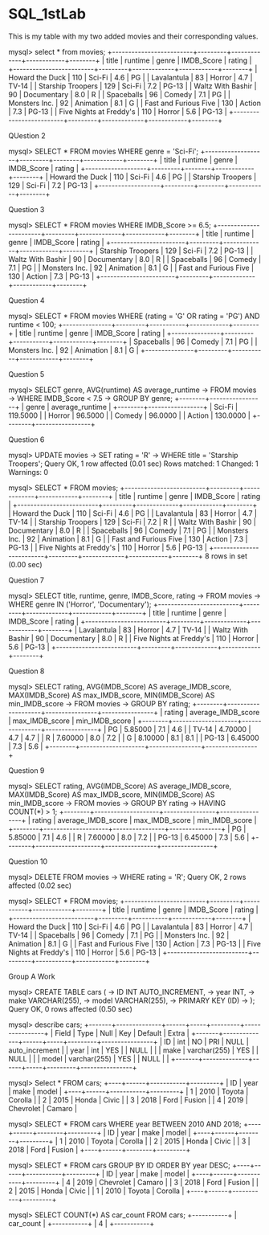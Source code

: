 # SQL_1stLab

This is my table with my two added movies and their corresponding values.

mysql> select * from movies;
+-------------------------+---------+-------------+------------+--------+
| title                   | runtime | genre       | IMDB_Score | rating |
+-------------------------+---------+-------------+------------+--------+
| Howard the Duck         |     110 | Sci-Fi      |        4.6 | PG     |
| Lavalantula             |      83 | Horror      |        4.7 | TV-14  |
| Starship Troopers       |     129 | Sci-Fi      |        7.2 | PG-13  |
| Waltz With Bashir       |      90 | Documentary |        8.0 | R      |
| Spaceballs              |      96 | Comedy      |        7.1 | PG     |
| Monsters Inc.           |      92 | Animation   |        8.1 | G      |
| Fast and Furious Five   |     130 | Action      |        7.3 | PG-13  |
| Five Nights at Freddy's |     110 | Horror      |        5.6 | PG-13  |
+-------------------------+---------+-------------+------------+--------+

QUestion 2

mysql> SELECT * FROM movies WHERE genre = 'Sci-Fi';
+-------------------+---------+--------+------------+--------+
| title             | runtime | genre  | IMDB_Score | rating |
+-------------------+---------+--------+------------+--------+
| Howard the Duck   |     110 | Sci-Fi |        4.6 | PG     |
| Starship Troopers |     129 | Sci-Fi |        7.2 | PG-13  |
+-------------------+---------+--------+------------+--------+

Question 3

mysql> SELECT * FROM movies WHERE IMDB_Score >= 6.5;
+-----------------------+---------+-------------+------------+--------+
| title                 | runtime | genre       | IMDB_Score | rating |
+-----------------------+---------+-------------+------------+--------+
| Starship Troopers     |     129 | Sci-Fi      |        7.2 | PG-13  |
| Waltz With Bashir     |      90 | Documentary |        8.0 | R      |
| Spaceballs            |      96 | Comedy      |        7.1 | PG     |
| Monsters Inc.         |      92 | Animation   |        8.1 | G      |
| Fast and Furious Five |     130 | Action      |        7.3 | PG-13  |
+-----------------------+---------+-------------+------------+--------+

Question 4

mysql> SELECT * FROM movies WHERE (rating = 'G' OR rating = 'PG') AND runtime < 100;
+---------------+---------+-----------+------------+--------+
| title         | runtime | genre     | IMDB_Score | rating |
+---------------+---------+-----------+------------+--------+
| Spaceballs    |      96 | Comedy    |        7.1 | PG     |
| Monsters Inc. |      92 | Animation |        8.1 | G      |
+---------------+---------+-----------+------------+--------+

Question 5

mysql> SELECT genre, AVG(runtime) AS average_runtime
    -> FROM movies
    -> WHERE IMDB_Score < 7.5
    -> GROUP BY genre;
+--------+-----------------+
| genre  | average_runtime |
+--------+-----------------+
| Sci-Fi |        119.5000 |
| Horror |         96.5000 |
| Comedy |         96.0000 |
| Action |        130.0000 |
+--------+-----------------+

Question 6

mysql> UPDATE movies
    -> SET rating = 'R'
    -> WHERE title = 'Starship Troopers';
Query OK, 1 row affected (0.01 sec)
Rows matched: 1  Changed: 1  Warnings: 0

mysql> SELECT * FROM movies;
+-------------------------+---------+-------------+------------+--------+
| title                   | runtime | genre       | IMDB_Score | rating |
+-------------------------+---------+-------------+------------+--------+
| Howard the Duck         |     110 | Sci-Fi      |        4.6 | PG     |
| Lavalantula             |      83 | Horror      |        4.7 | TV-14  |
| Starship Troopers       |     129 | Sci-Fi      |        7.2 | R      |
| Waltz With Bashir       |      90 | Documentary |        8.0 | R      |
| Spaceballs              |      96 | Comedy      |        7.1 | PG     |
| Monsters Inc.           |      92 | Animation   |        8.1 | G      |
| Fast and Furious Five   |     130 | Action      |        7.3 | PG-13  |
| Five Nights at Freddy's |     110 | Horror      |        5.6 | PG-13  |
+-------------------------+---------+-------------+------------+--------+
8 rows in set (0.00 sec)

Question 7

mysql> SELECT title, runtime, genre, IMDB_Score, rating
    -> FROM movies
    -> WHERE genre IN ('Horror', 'Documentary');
+-------------------------+---------+-------------+------------+--------+
| title                   | runtime | genre       | IMDB_Score | rating |
+-------------------------+---------+-------------+------------+--------+
| Lavalantula             |      83 | Horror      |        4.7 | TV-14  |
| Waltz With Bashir       |      90 | Documentary |        8.0 | R      |
| Five Nights at Freddy's |     110 | Horror      |        5.6 | PG-13  |
+-------------------------+---------+-------------+------------+--------+

Question 8

mysql> SELECT rating, AVG(IMDB_Score) AS average_IMDB_score, MAX(IMDB_Score) AS max_IMDB_score, MIN(IMDB_Score) AS min_IMDB_score
    -> FROM movies
    -> GROUP BY rating;
+--------+--------------------+----------------+----------------+
| rating | average_IMDB_score | max_IMDB_score | min_IMDB_score |
+--------+--------------------+----------------+----------------+
| PG     |            5.85000 |            7.1 |            4.6 |
| TV-14  |            4.70000 |            4.7 |            4.7 |
| R      |            7.60000 |            8.0 |            7.2 |
| G      |            8.10000 |            8.1 |            8.1 |
| PG-13  |            6.45000 |            7.3 |            5.6 |
+--------+--------------------+----------------+----------------+

Question 9

mysql> SELECT rating, AVG(IMDB_Score) AS average_IMDB_score, MAX(IMDB_Score) AS max_IMDB_score, MIN(IMDB_Score) AS min_IMDB_score
    -> FROM movies
    -> GROUP BY rating
    -> HAVING COUNT(*) > 1;
+--------+--------------------+----------------+----------------+
| rating | average_IMDB_score | max_IMDB_score | min_IMDB_score |
+--------+--------------------+----------------+----------------+
| PG     |            5.85000 |            7.1 |            4.6 |
| R      |            7.60000 |            8.0 |            7.2 |
| PG-13  |            6.45000 |            7.3 |            5.6 |
+--------+--------------------+----------------+----------------+

Question 10

mysql> DELETE FROM movies
    -> WHERE rating = 'R';
Query OK, 2 rows affected (0.02 sec)

mysql> SELECT * FROM movies;
+-------------------------+---------+-----------+------------+--------+
| title                   | runtime | genre     | IMDB_Score | rating |
+-------------------------+---------+-----------+------------+--------+
| Howard the Duck         |     110 | Sci-Fi    |        4.6 | PG     |
| Lavalantula             |      83 | Horror    |        4.7 | TV-14  |
| Spaceballs              |      96 | Comedy    |        7.1 | PG     |
| Monsters Inc.           |      92 | Animation |        8.1 | G      |
| Fast and Furious Five   |     130 | Action    |        7.3 | PG-13  |
| Five Nights at Freddy's |     110 | Horror    |        5.6 | PG-13  |
+-------------------------+---------+-----------+------------+--------+


Group A Work

mysql> CREATE TABLE cars (
    ->     ID INT AUTO_INCREMENT,
    ->     year INT,
    ->     make VARCHAR(255),
    ->     model VARCHAR(255),
    ->     PRIMARY KEY (ID)
    -> );
Query OK, 0 rows affected (0.50 sec)

mysql> describe cars;
+-------+--------------+------+-----+---------+----------------+
| Field | Type         | Null | Key | Default | Extra          |
+-------+--------------+------+-----+---------+----------------+
| ID    | int          | NO   | PRI | NULL    | auto_increment |
| year  | int          | YES  |     | NULL    |                |
| make  | varchar(255) | YES  |     | NULL    |                |
| model | varchar(255) | YES  |     | NULL    |                |
+-------+--------------+------+-----+---------+----------------+

mysql> Select * FROM cars;
+----+------+-----------+---------+
| ID | year | make      | model   |
+----+------+-----------+---------+
|  1 | 2010 | Toyota    | Corolla |
|  2 | 2015 | Honda     | Civic   |
|  3 | 2018 | Ford      | Fusion  |
|  4 | 2019 | Chevrolet | Camaro  |

mysql> SELECT * FROM cars WHERE year BETWEEN 2010 AND 2018;
+----+------+--------+---------+
| ID | year | make   | model   |
+----+------+--------+---------+
|  1 | 2010 | Toyota | Corolla |
|  2 | 2015 | Honda  | Civic   |
|  3 | 2018 | Ford   | Fusion  |
+----+------+--------+---------+

mysql> SELECT * FROM cars GROUP BY ID ORDER BY year DESC;
+----+------+-----------+---------+
| ID | year | make      | model   |
+----+------+-----------+---------+
|  4 | 2019 | Chevrolet | Camaro  |
|  3 | 2018 | Ford      | Fusion  |
|  2 | 2015 | Honda     | Civic   |
|  1 | 2010 | Toyota    | Corolla |
+----+------+-----------+---------+


mysql> SELECT COUNT(*) AS car_count FROM cars;
+-----------+
| car_count |
+-----------+
|         4 |
+-----------+
